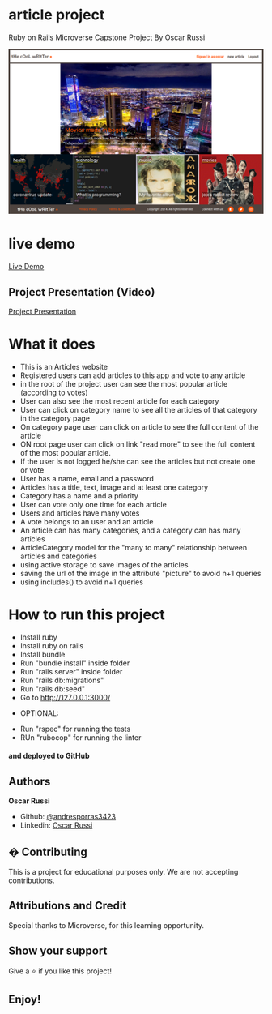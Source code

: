 #  article project

Ruby on Rails Microverse Capstone Project By Oscar Russi

![screenshot](./app/assets/images/screenshot.png)

# live demo

[Live Demo](https://blueberry-custard-86240.herokuapp.com/login)

## Project Presentation (Video)

[Project Presentation](https://www.loom.com/share/f8e24c7dbe3b42a9b6872b88d4d1fed1)

# What it does

- This is an Articles website
- Registered users can add articles to this app and vote to any article
- in the root of the project user can see the most popular article (according to votes)
- User can also see the most recent article for each category
- User can click on category name to see all the articles of that category in the category page
- On category page user can click on article to see the full content of the article
- ON root page user can click on link "read more" to see the full content of the most popular article.
- If the user is not logged he/she can see the articles but not create one or vote
- User has a name, email and a password
- Articles has a title, text, image and at least one category
- Category has a name and a priority
- User can vote only one time for each article
- Users and articles have many votes
- A vote belongs to an user and an article
- An article can has many categories, and a category can has many articles
- ArticleCategory model for the "many to many" relationship between articles and categories
- using active storage to save images of the articles
- saving the url of the image in the attribute "picture" to avoid n+1 queries
- using includes() to avoid n+1 queries


# How to run this project

- Install ruby
- Install ruby on rails
- Install bundle
- Run "bundle install" inside folder
- Run "rails server" inside folder
- Run "rails db:migrations"
- Run "rails db:seed"
- Go to http://127.0.0.1:3000/
* OPTIONAL:
- Run "rspec" for running the tests
- RUn "rubocop" for running the linter


#### and deployed to GitHub

## Authors

**Oscar Russi**
- Github: [@andresporras3423](https://github.com/andresporras3423/)
- Linkedin: [Oscar Russi](https://www.linkedin.com/in/oscar-andr%C3%A9s-russi-porras-053236167/)

## � Contributing

This is a project for educational purposes only. We are not accepting contributions.

## Attributions and Credit

Special thanks to Microverse, for this learning opportunity. 

## Show your support

Give a ⭐️ if you like this project!

## Enjoy!